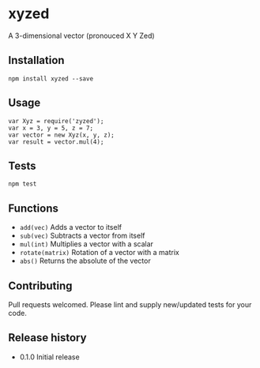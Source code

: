 # xyzed

A 3-dimensional vector (pronouced X Y Zed)

## Installation

    npm install xyzed --save

## Usage

    var Xyz = require('zyzed');
    var x = 3, y = 5, z = 7;
    var vector = new Xyz(x, y, z);
    var result = vector.mul(4);

## Tests

    npm test

## Functions

* `add(vec)` Adds a vector to itself
* `sub(vec)` Subtracts a vector from itself
* `mul(int)` Multiplies a vector with a scalar
* `rotate(matrix)` Rotation of a vector with a matrix
* `abs()` Returns the absolute of the vector

## Contributing

Pull requests welcomed. Please lint and supply new/updated tests for your code.

## Release history

* 0.1.0 Initial release


